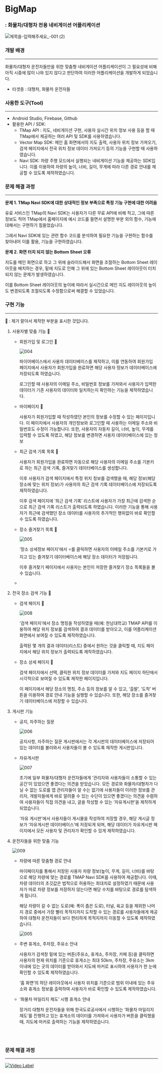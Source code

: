 # BigMap
### : 화물차/대형차 전용 네비게이션 어플리케이션


![제목을-입력해주세요_-001 (2)](https://github.com/hw20200500/BigMap/assets/117514148/7984a1d1-fd76-4b11-9a4c-f1bb4871af65)



### 개발 배경

---

화물차/대형차 운전자들만을 위한 맞춤형 네비게이션 어플리케이션이 그 필요성에 비해 아직 시중에 많이 나와 있지 않다고 판단하여 이러한 어플리케이션을 개발하게 되었습니다. 

- 타겟층 : 대형차, 화물차 운전자들

### 사용한 도구(Tool)

---

- Android Studio, Firebase, Github
- 활용한 API / SDK:
    - TMap API : 지도, 네비게이션 구현, 사용자 실시간 위치 정보 사용 등을 할 때 TMap에서 제공하는 여러 API 및 SDK를 사용하였습니다.
    - Vector Map SDK: 메인 홈 화면에서의 지도 출력, 사용자 위치 정보 가져오기, 검색 페이지에서 전국 위치 정보 데이터 가져오기 등의 기능을 구현할 때 사용하였습니다.
    - Navi SDK: 차량 주행 모드에서 실행되는 네비게이션 기능을 제공하는 SDK입니다. 이를 이용하여 차량의 높이, 너비, 길이, 무게에 따라 다른 경로 안내를 제공할 수 있도록 제작하였습니다.

### 문제 해결 과정

---

**문제 1. TMap Navi SDK에 대한 상대적인 정보 부족으로 특정 기능 구현에 대한 어려움**

유료 서비스인 TMap의 Navi SDK는 사용자가 다른 무료 API에 비해 적고, 그에 따른 정보도 적어 TMap에서 홈페이지에 예시 코드를 들면서 설명한 부분 외의 함수, 기능에 대해서는 구현하기 힘들었습니다. 

그래서 Navi SDK에 있는 관련 함수 코드를 분석하여 필요한 기능을 구현하는 함수를 찾아내어 이를 활용, 기능을 구현하였습니다. 

**문제 2. 화면 터치 되지 않는 Bottom Sheet 오류**

지도를 메인 화면으로 하고 그 위에 슬라이드해서 화면을 조절하는 Bottom Sheet 레이아웃을 배치하는 경우, 밑에 지도로 인해 그 위에 있는 Bottom Sheet 레이아웃이 터치되지 않는 문제가 발생하였습니다.

이를 Bottom Sheet 레이아웃의 높이에 따라서 실시간으로 메인 지도 레이아웃의 높이도 변경되도록 조절되도록 수정함으로써 해결할 수 있었습니다.

### 구현 기능

---

🧡 : 제가 맡아서 제작한 부분을 표시한 것입니다.

1. 사용자별 맞춤 기능  🧡
    - 회원가입 및 로그인 🧡
        
        ![004](https://github.com/hw20200500/BigMap/assets/117514148/bad6291c-98ad-457a-a551-bd2aa644bc42)

        
        파이어베이스에서 사용자 데이터베이스를 제작하고, 이를 연동하여 회원가입 페이지에서 사용자가 회원가입을 완료하면 해당 사용자 정보가 데이터베이스에 저장되도록 하였습니다. 
        
        로그인할 때 사용자의 이메일 주소, 비밀번호 정보를 가져와서 사용자가 입력한 데이터가 기존 사용자의 데이터와 일치하는지 확인하는 기능을 제작하였습니다. 
        
    - 마이페이지 🧡
        
        사용자가 회원가입할 때 작성하였던 본인의 정보를 수정할 수 있는 페이지입니다. 이 페이지에서 사용자의 개인정보와 로그인할 때 사용하는 이메일 주소와 비밀번호도 수정이 가능합니다. 또한, 사용자의 자동차 길이, 너비, 높이, 무게를 입력할 수 있도록 하였고, 해당 정보를 변경하면 사용자 데이터베이스에 있는 정보
        
    - 최근 검색 기록 목록 🧡
        
        사용자가 회원가입을 완료하면 자동으로 해당 사용자의 이메일 주소를 기본키로 하는 최근 검색 기록, 즐겨찾기 데이터베이스를 생성합니다. 
        
        이후 사용자가 검색 페이지에서 특정 위치 정보를 검색했을 때, 해당 정보(해당 장소에 맞는 위치 정보)가 사용자의 최근 검색 기록 데이터베이스에 저장되도록 제작하였습니다.
        
        이후 검색 페이지에 ‘최근 검색 기록’ 리스트에 사용자가 가장 최근에 검색한 순으로 최근 검색 기록 리스트가 출력되도록 하였습니다. 이러한 기능을 통해 사용자가 최근에 검색했던 장소 데이터를 사용자의 추가적인 행위없이 바로 확인할 수 있도록 하였습니다.
        
    - 장소 즐겨찾기 목록 🧡
        
        
        ![005](https://github.com/hw20200500/BigMap/assets/117514148/c1240630-b6b1-4df6-a734-d4e168d289d0)

        ‘장소 상세정보 페이지’에서 ⭐를 클릭하면 사용자의 이메일 주소를 기본키로 가지고 있는 즐겨찾기 데이터베이스에 해당 장소 데이터가 저장됩니다.
        
        이후 즐겨찾기 페이지에서 사용자는 본인이 저장한 즐겨찾기 장소 목록들을 볼 수 있습니다.
        
    - 
        
        
2. 전국 장소 검색 기능  🧡
    - 검색 페이지 🧡
        
        
        ![008](https://github.com/hw20200500/BigMap/assets/117514148/01b55fe9-4464-47c6-876f-bb3a95709992)

        ‘검색 페이지’에서 장소 명칭을 작성하였을 때(예: 한남대학교) TMAP API를 이용하여 해당 위치 정보를 검색하여 결과 데이터를 받아오고, 이를 어플리케이션 화면에서 보여질 수 있도록 제작하였습니다. 
        
        출력된 몇 개의 결과 데이터(리스트) 중에서 원하는 것을 클릭할 때, 지도 페이지에서 해당 위치 정보가 출력되도록 제작하였습니다. 
        
    - 장소 상세 페이지 🧡
        
        검색 페이지에서 선택, 클릭한 위치 정보 데이터를 가져와 지도 페이지 하단에서 시각적으로 보여질 수 있도록 제작한 페이지입니다.
        
        이 페이지에서 해당 장소의 명칭, 주소 등의 정보를 알 수 있고, ‘출발’, ‘도착’ 버튼을 이용하여 경로 안내 기능을 실행할 수 있습니다. 또한, 해당 장소를 즐겨찾기 데이터베이스에 저장할 수 있습니다. 
        
    
3. 게시판 기능
    - 공지, 자주하는 질문
        
        
        ![006](https://github.com/hw20200500/BigMap/assets/117514148/7b40da7f-ae8f-4d31-990f-6372a3b11c50)

        공지사항, 자주하는 질문 게시판에서는 각 게시판의 데이터베이스에 저장되어 있는 데이터를 불러와서 사용자들이 볼 수 있도록 제작한 게시판입니다. 
        
    - 자유게시판
        
        ![007](https://github.com/hw20200500/BigMap/assets/117514148/f6230bc6-5e84-43e4-a14c-dc8d03f8f6a6)

        
        초기에 일부 화물차/대형차 운전자들에게 ‘관리자와 사용자들이 소통할 수 있는 공간’이 있었으면 좋겠다는 의견을 받았습니다. 모든 경로와 화물차/대형차가 다닐 수 없는 도로를 앱 관리자들이 알 수는 없기에 사용자들이 이러한 정보를 관리자, 개발자들에게 바로 알려줄 수 있는 수단이 있으면 좋겠다는 의견을 수렴하여 사용자들이 직접 의견을 내고, 글을 작성할 수 있는 ‘자유게시판’을 제작하게 되었습니다.
        
        ‘자유 게시판’에서 사용자들이 게시물을 작성하여 저장할 경우, 해당 게시글 정보가 ‘자유게시판 데이터베이스’에 저장되게 되며, 해당 데이터가 자유게시판 페이지에서 모든 사용자 및 관리자가 확인할 수 있게 제작하였습니다.
        
4. 운전자들을 위한 맞춤 기능
    
    
    ![009](https://github.com/hw20200500/BigMap/assets/117514148/71f0d9cd-2e0c-42a0-a769-4abb31f7274e)

    - 차량에 따른 맞춤형 경로 안내
        
        마이페이지를 통해서 저장된 사용자 차량 정보(높이, 무게, 길이, 너비)를 바탕으로 해당 차량에 맞는 경로를 TMAP Navi SDK를 사용하여 제공합니다.  이때, 차량 데이터의 초깃값은 법적으로 허용하는 최대치로 설정하였기 때문에 사용자가 따로 차량 정보를 저장하지 않는다면 해당 수치를 바탕으로 경로를 탐색하게 됩니다. 
        
        해당 차량이 갈 수 없는 도로(예: 폭이 좁은 도로), 터널, 육교 등을 제외한 나머지 경로 중에서 가장 빨리 목적지까지 도착할 수 있는 경로를 사용자들에게 제공하여 대형차 운전자들이 보다 편리하게 목적지까지 이동할 수 있도록 제작하였습니다. 
        
        ![005](https://github.com/hw20200500/BigMap/assets/117514148/27e08930-367c-48a1-92d4-521508f039b1)

        
    - 주변 휴게소, 주차장, 주유소 안내
        
        사용자가 검색창 밑에 있는 버튼(주유소, 휴게소, 주차장, 카페 등)을 클릭하면 사용자의 현재 위치를 기준으로 휴게소는 최대 50km, 주차장, 주유소는 3km 이내에 있는 곳의 데이터를 받아와서 지도에 마커로 표시하여 사용자가 한 눈에 확인할 수 있도록 제작하였습니다. 
        
        ‘홈 화면’의 하단 레이아웃에서 사용자 위치를 기준으로 범위 이내에 있는 주유소와 휴게소 정보를 출력하여 사용자가 바로 확인할 수 있도록 제작하였습니다. 
        
    - ‘화물차 마일리지 제도’ 시행 휴게소 안내
        
        장거리 대형차 운전자들을 위해 한국도로공사에서 시행하는 ‘화물차 마일리지 제도’를 진행하고 있는 휴게소의 데이터를 가져와서 사용자가 버튼을 클릭했을 때, 지도에 마커로 출력하는 기능을 제작하였습니다.


<br><br>
### 문제 해결 과정
------------------------------------------
[![Video Label](http://img.youtube.com/vi/R5xk1YL-gD0/0.jpg)](https://youtu.be/R5xk1YL-gD0)
